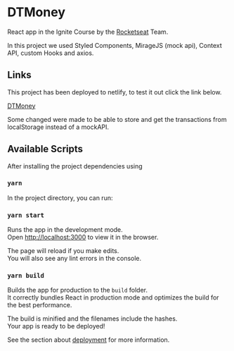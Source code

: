 # DTMoney

React app in the Ignite Course by the [Rocketseat](https://rocketseat.com.br/) Team.

In this project we used Styled Components, MirageJS (mock api), Context API, custom Hooks and axios.

## Links

This project has been deployed to netlify, to test it out click the link below.

[DTMoney](https://lucas-dtmoney.netlify.app/)

Some changed were made to be able to store and get the transactions from localStorage instead of a mockAPI.

## Available Scripts

After installing the project dependencies using

### `yarn`

In the project directory, you can run:

### `yarn start`

Runs the app in the development mode.\
Open [http://localhost:3000](http://localhost:3000) to view it in the browser.

The page will reload if you make edits.\
You will also see any lint errors in the console.

### `yarn build`

Builds the app for production to the `build` folder.\
It correctly bundles React in production mode and optimizes the build for the best performance.

The build is minified and the filenames include the hashes.\
Your app is ready to be deployed!

See the section about [deployment](https://facebook.github.io/create-react-app/docs/deployment) for more information.
